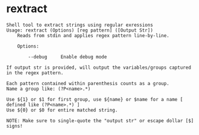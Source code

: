 # rextract


	Shell tool to extract strings using regular exressions
	Usage: rextract (Options) [reg pattern] ([Output Str])
		Reads from stdin and applies regex pattern line-by-line.

		Options:

			--debug     Enable debug mode

	If output str is provided, will output the variables/groups captured in the regex pattern.

	Each pattern contained within parenthesis counts as a group.
	Name a group like: (?P<name>.*)

	Use ${1} or $1 for first group, use ${name} or $name for a name [ defined like (?P<name>.*) ]
	Use ${0} or $0 for entire matched string.

	NOTE: Make sure to single-quote the "output str" or escape dollar [$] signs!
